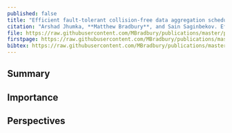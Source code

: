 ```yaml
---
published: false
title: "Efficient fault-tolerant collision-free data aggregation scheduling for wireless sensor networks"
citation: "Arshad Jhumka, **Matthew Bradbury**, and Sain Saginbekov. Efficient fault-tolerant collision-free data aggregation scheduling for wireless sensor networks. *Journal of Parallel and Distributed Computing*, 74(1):1789–1801, 2014. [doi:10.1016/j.jpdc.2013.09.011](https://doi.org/10.1016/j.jpdc.2013.09.011)."
file: https://raw.githubusercontent.com/MBradbury/publications/master/papers/JPDC2014.pdf
firstpage: https://raw.githubusercontent.com/MBradbury/publications/master/firstpages/JPDC2014.svg
bibtex: https://raw.githubusercontent.com/MBradbury/publications/master/bibtex/Jhumka_2014_Efficientfaulttolerant.bib
---
```


## Summary

## Importance

## Perspectives


